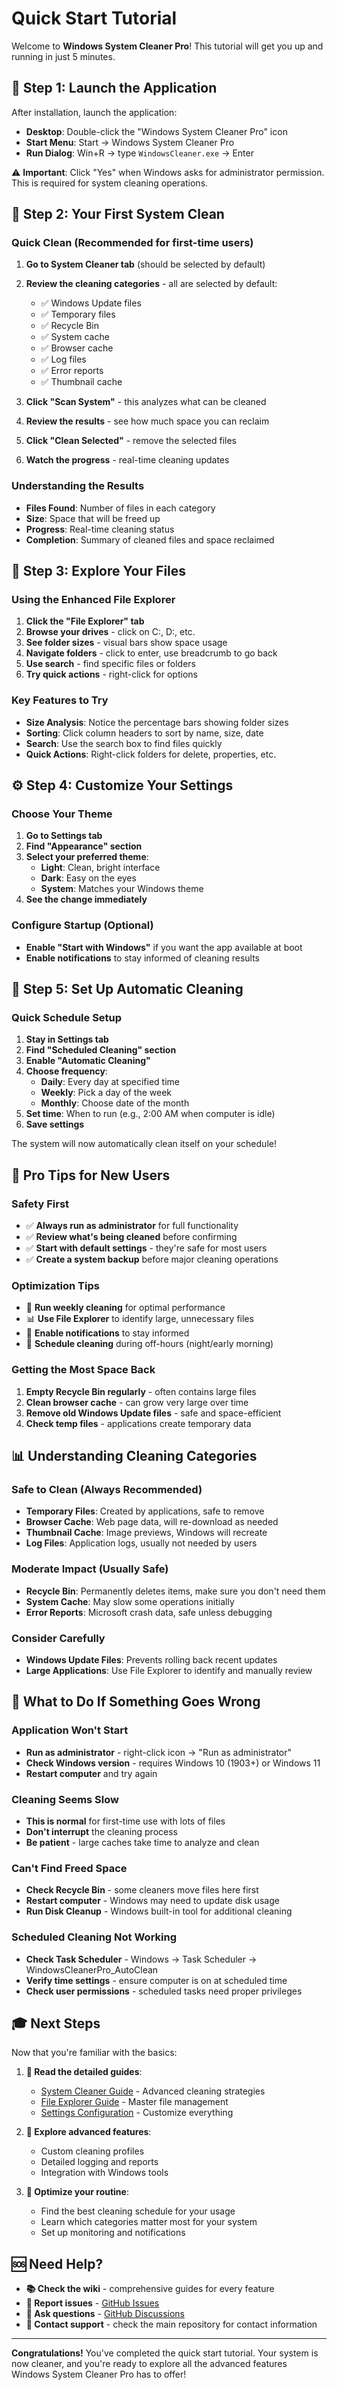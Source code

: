 # Quick Start Tutorial

Welcome to **Windows System Cleaner Pro**! This tutorial will get you up and running in just 5 minutes.

## 🏁 Step 1: Launch the Application

After installation, launch the application:
- **Desktop**: Double-click the "Windows System Cleaner Pro" icon
- **Start Menu**: Start → Windows System Cleaner Pro
- **Run Dialog**: Win+R → type `WindowsCleaner.exe` → Enter

⚠️ **Important**: Click "Yes" when Windows asks for administrator permission. This is required for system cleaning operations.

## 🧹 Step 2: Your First System Clean

### Quick Clean (Recommended for first-time users)
1. **Go to System Cleaner tab** (should be selected by default)
2. **Review the cleaning categories** - all are selected by default:
   - ✅ Windows Update files
   - ✅ Temporary files  
   - ✅ Recycle Bin
   - ✅ System cache
   - ✅ Browser cache
   - ✅ Log files
   - ✅ Error reports
   - ✅ Thumbnail cache

3. **Click "Scan System"** - this analyzes what can be cleaned
4. **Review the results** - see how much space you can reclaim
5. **Click "Clean Selected"** - remove the selected files
6. **Watch the progress** - real-time cleaning updates

### Understanding the Results
- **Files Found**: Number of files in each category
- **Size**: Space that will be freed up
- **Progress**: Real-time cleaning status
- **Completion**: Summary of cleaned files and space reclaimed

## 📁 Step 3: Explore Your Files

### Using the Enhanced File Explorer
1. **Click the "File Explorer" tab**
2. **Browse your drives** - click on C:, D:, etc.
3. **See folder sizes** - visual bars show space usage
4. **Navigate folders** - click to enter, use breadcrumb to go back
5. **Use search** - find specific files or folders
6. **Try quick actions** - right-click for options

### Key Features to Try
- **Size Analysis**: Notice the percentage bars showing folder sizes
- **Sorting**: Click column headers to sort by name, size, date
- **Search**: Use the search box to find files quickly
- **Quick Actions**: Right-click folders for delete, properties, etc.

## ⚙️ Step 4: Customize Your Settings

### Choose Your Theme
1. **Go to Settings tab**
2. **Find "Appearance" section**
3. **Select your preferred theme**:
   - **Light**: Clean, bright interface
   - **Dark**: Easy on the eyes
   - **System**: Matches your Windows theme
4. **See the change immediately**

### Configure Startup (Optional)
- **Enable "Start with Windows"** if you want the app available at boot
- **Enable notifications** to stay informed of cleaning results

## 📅 Step 5: Set Up Automatic Cleaning

### Quick Schedule Setup
1. **Stay in Settings tab**
2. **Find "Scheduled Cleaning" section**
3. **Enable "Automatic Cleaning"**
4. **Choose frequency**:
   - **Daily**: Every day at specified time
   - **Weekly**: Pick a day of the week
   - **Monthly**: Choose date of the month
5. **Set time**: When to run (e.g., 2:00 AM when computer is idle)
6. **Save settings**

The system will now automatically clean itself on your schedule!

## 🎯 Pro Tips for New Users

### Safety First
- ✅ **Always run as administrator** for full functionality
- ✅ **Review what's being cleaned** before confirming
- ✅ **Start with default settings** - they're safe for most users
- ✅ **Create a system backup** before major cleaning operations

### Optimization Tips
- 🔄 **Run weekly cleaning** for optimal performance
- 📊 **Use File Explorer** to identify large, unnecessary files
- 🔔 **Enable notifications** to stay informed
- 📅 **Schedule cleaning** during off-hours (night/early morning)

### Getting the Most Space Back
1. **Empty Recycle Bin regularly** - often contains large files
2. **Clean browser cache** - can grow very large over time
3. **Remove old Windows Update files** - safe and space-efficient
4. **Check temp files** - applications create temporary data

## 📊 Understanding Cleaning Categories

### Safe to Clean (Always Recommended)
- **Temporary Files**: Created by applications, safe to remove
- **Browser Cache**: Web page data, will re-download as needed
- **Thumbnail Cache**: Image previews, Windows will recreate
- **Log Files**: Application logs, usually not needed by users

### Moderate Impact (Usually Safe)
- **Recycle Bin**: Permanently deletes items, make sure you don't need them
- **System Cache**: May slow some operations initially
- **Error Reports**: Microsoft crash data, safe unless debugging

### Consider Carefully
- **Windows Update Files**: Prevents rolling back recent updates
- **Large Applications**: Use File Explorer to identify and manually review

## 🚨 What to Do If Something Goes Wrong

### Application Won't Start
- **Run as administrator** - right-click icon → "Run as administrator"
- **Check Windows version** - requires Windows 10 (1903+) or Windows 11
- **Restart computer** and try again

### Cleaning Seems Slow
- **This is normal** for first-time use with lots of files
- **Don't interrupt** the cleaning process
- **Be patient** - large caches take time to analyze and clean

### Can't Find Freed Space
- **Check Recycle Bin** - some cleaners move files here first
- **Restart computer** - Windows may need to update disk usage
- **Run Disk Cleanup** - Windows built-in tool for additional cleaning

### Scheduled Cleaning Not Working
- **Check Task Scheduler** - Windows → Task Scheduler → WindowsCleanerPro_AutoClean
- **Verify time settings** - ensure computer is on at scheduled time
- **Check user permissions** - scheduled tasks need proper privileges

## 🎓 Next Steps

Now that you're familiar with the basics:

1. **📖 Read the detailed guides**:
   - [System Cleaner Guide](System-Cleaner-Guide) - Advanced cleaning strategies
   - [File Explorer Guide](File-Explorer-Guide) - Master file management
   - [Settings Configuration](Settings-Configuration) - Customize everything

2. **🔧 Explore advanced features**:
   - Custom cleaning profiles
   - Detailed logging and reports
   - Integration with Windows tools

3. **📅 Optimize your routine**:
   - Find the best cleaning schedule for your usage
   - Learn which categories matter most for your system
   - Set up monitoring and notifications

## 🆘 Need Help?

- **📚 Check the wiki** - comprehensive guides for every feature
- **🐛 Report issues** - [GitHub Issues](https://github.com/gabrielsk12/System-Cleaner/issues)
- **💬 Ask questions** - [GitHub Discussions](https://github.com/gabrielsk12/System-Cleaner/discussions)
- **📧 Contact support** - check the main repository for contact information

---

**Congratulations!** You've completed the quick start tutorial. Your system is now cleaner, and you're ready to explore all the advanced features Windows System Cleaner Pro has to offer!
